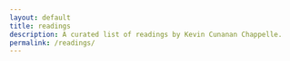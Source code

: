 ```yaml
---
layout: default
title: readings
description: A curated list of readings by Kevin Cunanan Chappelle.
permalink: /readings/
---
```


<div id="link-container">
  <ul>
    <!-- Links will be populated by JavaScript -->
  </ul>
</div>